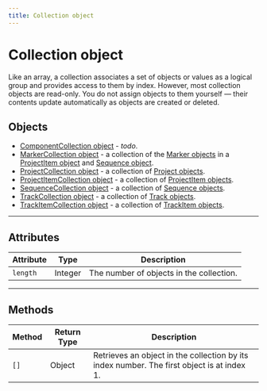 ```yaml
---
title: Collection object
---
```

# Collection object

Like an array, a collection associates a set of objects or values as a logical group and provides access to them by index. However, most collection objects are read-only. You do not assign objects to them yourself — their contents update automatically as objects are created or deleted.

## Objects

- [ComponentCollection object](../componentcollection) - *todo*.
- [MarkerCollection object](../markercollection) - a collection of the [Marker objects](../../general/marker) in a [ProjectItem object](../../item/projectitem) and [Sequence object](../../sequence/sequence).
- [ProjectCollection object](../projectcollection) - a collection of [Project objects](../../general/project).
- [ProjectItemCollection object](../projectitemcollection) - a collection of [ProjectItem objects](../../item/projectitem).
- [SequenceCollection object](../sequencecollection) - a collection of [Sequence objects](../../sequence/sequence).
- [TrackCollection object](../trackcollection) - a collection of [Track objects](../../sequence/track).
- [TrackItemCollection object](../trackitemcollection) - a collection of [TrackItem objects](../../item/trackitem).

---

## Attributes

| Attribute | Type | Description |
| --- | --- | --- |
| `length` | Integer | The number of objects in the collection. |

---

## Methods

| Method | Return Type | Description |
| --- | --- | --- |
| `[]` | Object | Retrieves an object in the collection by its index number. The first object is at index 1. |
